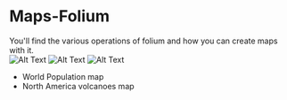 # Maps-Folium
You'll find the various operations of folium and how you can create maps with it.<br/>
![Alt Text](https://img.shields.io/badge/Python-3.7.4-red)
![Alt Text](https://img.shields.io/badge/JSON-2019--09-lightgrey)
![Alt Text](https://img.shields.io/badge/HTML-5-brightgreen)<br/>

* World Population map
* North America volcanoes map
